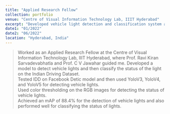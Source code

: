 ```yaml
---
title: "Applied Research Fellow"
collection: portfolio
venue: "Centre of Visual Information Technology Lab, IIIT Hyderabad"
excerpt: "Developed vehicle light detection and classification system achieving 88.4% mAP on Indian Driving Dataset.<br/> <img src=\"/images/iiith.jpg\" width=\"300\" height=\"400\" /> <img src=\"/images/IIITH.png\" width=\"300\" height=\"400\" />"
date1: "01/2022"
date2: "06/2022"
location: "Hyderabad, India"
---
```


>Worked as an Applied Research Fellow at the Centre of Visual Information Technology Lab, IIIT Hyderabad, where Prof. Ravi Kiran Sarvadevabhatla and Prof. C V Jawahar guided me. 
>Developed a model to detect vehicle lights and then classify the status of the light on the Indian Driving Dataset.        
>Tested IDD on Facebook Detic model and then used YoloV3, YoloV4, and YoloV5 for detecting vehicle lights.        
>Used color thresholding on the RGB images for detecting the status of vehicle lights.        
>Achieved an mAP of 88.4% for the detection of vehicle lights and also performed well for classifying the status of lights.
